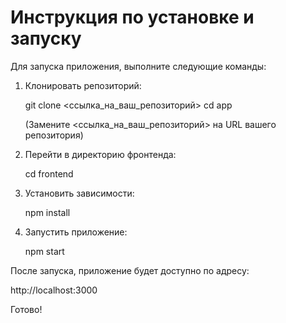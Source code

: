 # Инструкция по установке и запуску

Для запуска приложения, выполните следующие команды:

1. Клонировать репозиторий:

   git clone <ссылка_на_ваш_репозиторий>
   cd app

   (Замените <ссылка_на_ваш_репозиторий> на URL вашего репозитория)

2. Перейти в директорию фронтенда:

   cd frontend

3. Установить зависимости:

   npm install

4. Запустить приложение:

   npm start

После запуска, приложение будет доступно по адресу:

   http://localhost:3000

Готово!
